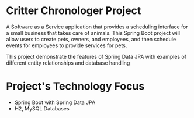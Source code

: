 # Critter Chronologer Project

A Software as a Service application that provides a scheduling interface for a small business that takes care of animals. This Spring Boot project will allow users to create pets, owners, and employees, and then schedule events for employees to provide services for pets.

This project demonstrate the features of Spring Data JPA with examples of different entity relationships and database handling

# Project's Technology Focus

- Spring Boot with Spring Data JPA
- H2, MySQL Databases
